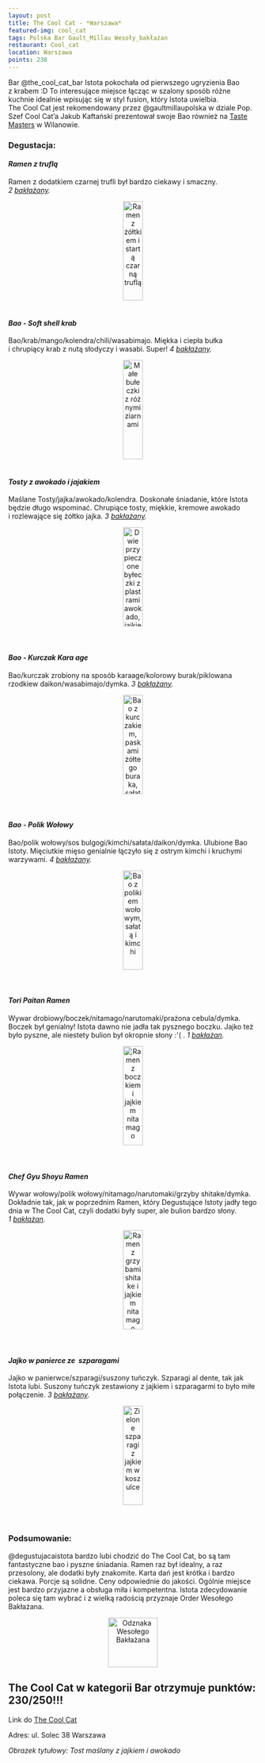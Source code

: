```yaml
---
layout: post
title: The Cool Cat - *Warszawa*
featured-img: cool_cat
tags: Polska Bar Gault_Millau Wesoły_bakłażan
restaurant: Cool_cat
location: Warszawa
points: 230
---
```

Bar @the_cool_cat_bar Istota pokochała od pierwszego ugryzienia Bao z&nbsp;krabem :D
To interesujące miejsce łącząc w&nbsp;szalony sposób różne kuchnie idealnie wpisując się w&nbsp;styl fusion,
który Istota uwielbia. The&nbsp;Cool&nbsp;Cat jest rekomendowany przez @gaultmillaupolska w&nbsp;dziale Pop.
Szef Cool Cat’a&nbsp;Jakub Kaftański prezentował swoje Bao również na [Taste Masters] w&nbsp;Wilanowie.

### Degustacja:

#### *Ramen z&nbsp;truflą*

Ramen z&nbsp;dodatkiem czarnej trufli był bardzo ciekawy i&nbsp;smaczny. _2&nbsp;[bakłażany]._
<center><div style="width:55%">
<img src="{{site.img_url}}/img/assets/img/posts/cc_trufla_ramen.jpg" alt="Ramen z żółtkiem i startą czarną truflą"
height="200px" width="40px" />
</div></center>
<br />

#### *Bao - Soft shell krab*

Bao/krab/mango/kolendra/chili/wasabimajo. Miękka i&nbsp;ciepła bułka i&nbsp;chrupiący krab z&nbsp;nutą słodyczy
i&nbsp;wasabi. Super! _4&nbsp;[bakłażany]._
<center><div style="width:65%">
<img src="{{site.img_url}}/img/assets/img/posts/cc_krab.jpg" alt="Małe bułeczki z&nbsp;różnymi ziarnami"
height="200px" width="40px" />
</div></center>
<br />

#### *Tosty z&nbsp;awokado i&nbsp;jajakiem*

Maślane Tosty/jajka/awokado/kolendra. Doskonałe śniadanie, które Istota będzie długo wspominać.
 Chrupiące tosty, miękkie, kremowe awokado i&nbsp;rozlewające się żółtko jajka. _3&nbsp;[bakłażany]._
<center><div style="width:65%">
<img src="{{site.img_url}}/img/assets/img/posts/cc_tosty.jpg" alt="Dwie przypieczone byłeczki z
plastrami awokado, jajkiem sadzonym i posiekaną kolendrą" height="200px" width="40px" />
</div></center>
<br />&ensp;&ensp;

#### *Bao - Kurczak Kara age*

Bao/kurczak zrobiony na sposób karaage/kolorowy burak/piklowana rzodkiew daikon/wasabimajo/dymka. _3&nbsp;[bakłażany]._
<center><div style="width:55%">
<img src="{{site.img_url}}/img/assets/img/posts/cc_kurczak.jpg" alt="Bao z kurczakiem, paskami żółtego buraka, sałatą
i plastrami rzodkiewki"
 height="200px" width="40px" />
</div></center>
<br />&ensp;&ensp;

#### *Bao - Polik Wołowy*

Bao/polik wołowy/sos bulgogi/kimchi/sałata/daikon/dymka.
Ulubione Bao Istoty. Mięciutkie mięso genialnie łączyło się z&nbsp;ostrym kimchi i&nbsp;kruchymi warzywami. _4&nbsp;[bakłażany]._
<center><div style="width:65%">
<img src="{{site.img_url}}/img/assets/img/posts/cc_polik.jpg" alt="Bao z polikiem wołowym, sałatą i kimchi"
height="200px" width="40px" />
</div></center>
<br />&ensp;&ensp;

#### *Tori Paitan Ramen*

Wywar drobiowy/boczek/nitamago/narutomaki/prażona cebula/dymka.
Boczek był genialny! Istota dawno nie jadła tak pysznego boczku. Jajko też było pyszne,
 ale niestety bulion był okropnie słony :'( . _1&nbsp;[bakłażan]._
<center><div style="width:55%">
<img src="{{site.img_url}}/img/assets/img/posts/cc_ramen_boczek.jpg" alt="Ramen z boczkiem i jajkiem nitamago"
height="200px" width="40px" />
</div></center>
<br />&ensp;&ensp;&ensp;

#### *Chef Gyu Shoyu Ramen*

Wywar wołowy/polik wołowy/nitamago/narutomaki/grzyby shitake/dymka.
Dokładnie tak, jak w&nbsp;poprzednim Ramen, który Degustujące Istoty jadły tego dnia w&nbsp;The&nbsp;Cool&nbsp;Cat,
 czyli dodatki były super, ale bulion bardzo słony. _1&nbsp;[bakłażan]._
<center><div style="width:55%">
<img src="{{site.img_url}}/img/assets/img/posts/cc_ramen_polik.jpg" alt="Ramen z grzybami shitake i jajkiem nitamago"
height="200px" width="40px" />
</div></center>
<br />&ensp;&ensp;&ensp;

#### *Jajko w&nbsp;panierce ze&nbsp; szparagami*

Jajko w panierwce/szparagi/suszony tuńczyk.
Szparagi al&nbsp;dente, tak jak Istota lubi. Suszony tuńczyk zestawiony z&nbsp;jajkiem i&nbsp;szparagarmi to
było miłe połączenie. _3&nbsp;[bakłażany]._
<center><div style="width:55%">
<img src="{{site.img_url}}/img/assets/img/posts/cc_szparagi.jpg" alt="Zielone szparagi z jajkiem w koszulce"
height="200px" width="40px" />
</div></center>
<br />&ensp;&ensp;&ensp;

### Podsumowanie:

@degustujacaistota bardzo lubi chodzić do The Cool Cat, bo są tam fantastyczne bao i&nbsp;pyszne śniadania.
Ramen raz był idealny, a&nbsp;raz przesolony, ale dodatki były znakomite. Karta dań jest krótka i&nbsp;bardzo ciekawa.
Porcje są solidne. Ceny odpowiednie do jakości. Ogólnie miejsce jest bardzo przyjazne a&nbsp;obsługa miła i&nbsp;kompetentna.
 Istota zdecydowanie poleca się tam wybrać i&nbsp;z&nbsp;wielką radością przyznaje Order Wesołego Bakłażana.

<center><div style="width:20%">
  <img src="{{site.img_url}}/assets/img/odznaka.gif" alt="Odznaka Wesołego Bakłażana" height="100" width="auto" />
</div></center>

## The Cool Cat w&nbsp;kategorii Bar otrzymuje punktów: **230/250!!!**
Link do [The Cool Cat]

Adres:
ul. Solec 38
Warszawa

_Obrazek tytułowy: Tost maślany z&nbsp;jajkiem i&nbsp;awokado_

[The Cool Cat]: https://www.facebook.com/thecoolcatbar/
[Taste Masters]: /taste-masters/
[bakłażany]: /about#baklazan
[bakłażan]: /about#baklazan


